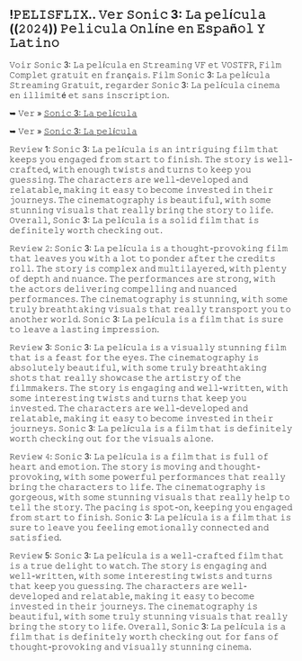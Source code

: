 ## !𝙿𝙴𝙻𝙸𝚂𝙵𝙻𝙸𝚇.. 𝚅𝚎𝚛 𝚂𝚘𝚗𝚒𝚌 3: 𝙻𝚊 𝚙𝚎𝚕í𝚌𝚞𝚕𝚊 ((𝟸𝟶𝟸𝟺)) 𝙿𝚎𝚕𝚒𝚌𝚞𝚕𝚊 𝙾𝚗𝚕í𝚗𝚎 𝚎𝚗 𝙴𝚜𝚙𝚊ñ𝚘𝚕 𝚈 𝙻𝚊𝚝𝚒𝚗𝚘 

𝚅𝚘𝚒𝚛 𝚂𝚘𝚗𝚒𝚌 3: 𝙻𝚊 𝚙𝚎𝚕í𝚌𝚞𝚕𝚊 𝚎𝚗 𝚂𝚝𝚛𝚎𝚊𝚖𝚒𝚗𝚐 𝚅𝙵 𝚎𝚝 𝚅𝙾𝚂𝚃𝙵𝚁, 𝙵𝚒𝚕𝚖 𝙲𝚘𝚖𝚙𝚕𝚎𝚝 𝚐𝚛𝚊𝚝𝚞𝚒𝚝 𝚎𝚗 𝚏𝚛𝚊𝚗ç𝚊𝚒𝚜. 𝙵𝚒𝚕𝚖 𝚂𝚘𝚗𝚒𝚌 3: 𝙻𝚊 𝚙𝚎𝚕í𝚌𝚞𝚕𝚊 𝚂𝚝𝚛𝚎𝚊𝚖𝚒𝚗𝚐 𝙶𝚛𝚊𝚝𝚞𝚒𝚝, 𝚛𝚎𝚐𝚊𝚛𝚍𝚎𝚛 𝚂𝚘𝚗𝚒𝚌 3: 𝙻𝚊 𝚙𝚎𝚕í𝚌𝚞𝚕𝚊 𝚌𝚒𝚗𝚎𝚖𝚊 𝚎𝚗 𝚒𝚕𝚕𝚒𝚖𝚒𝚝é 𝚎𝚝 𝚜𝚊𝚗𝚜 𝚒𝚗𝚜𝚌𝚛𝚒𝚙𝚝𝚒𝚘𝚗. 

➥ 𝚅𝚎𝚛 » [𝚂𝚘𝚗𝚒𝚌 3: 𝙻𝚊 𝚙𝚎𝚕í𝚌𝚞𝚕𝚊](https://tinyurl.com/wsna83eb?2tst)

➥ 𝚅𝚎𝚛 » [𝚂𝚘𝚗𝚒𝚌 3: 𝙻𝚊 𝚙𝚎𝚕í𝚌𝚞𝚕𝚊](https://tinyurl.com/wsna83eb?2tst)

𝚁𝚎𝚟𝚒𝚎𝚠 1: 𝚂𝚘𝚗𝚒𝚌 3: 𝙻𝚊 𝚙𝚎𝚕í𝚌𝚞𝚕𝚊 𝚒𝚜 𝚊𝚗 𝚒𝚗𝚝𝚛𝚒𝚐𝚞𝚒𝚗𝚐 𝚏𝚒𝚕𝚖 𝚝𝚑𝚊𝚝 𝚔𝚎𝚎𝚙𝚜 𝚢𝚘𝚞 𝚎𝚗𝚐𝚊𝚐𝚎𝚍 𝚏𝚛𝚘𝚖 𝚜𝚝𝚊𝚛𝚝 𝚝𝚘 𝚏𝚒𝚗𝚒𝚜𝚑. 𝚃𝚑𝚎 𝚜𝚝𝚘𝚛𝚢 𝚒𝚜 𝚠𝚎𝚕𝚕-𝚌𝚛𝚊𝚏𝚝𝚎𝚍, 𝚠𝚒𝚝𝚑 𝚎𝚗𝚘𝚞𝚐𝚑 𝚝𝚠𝚒𝚜𝚝𝚜 𝚊𝚗𝚍 𝚝𝚞𝚛𝚗𝚜 𝚝𝚘 𝚔𝚎𝚎𝚙 𝚢𝚘𝚞 𝚐𝚞𝚎𝚜𝚜𝚒𝚗𝚐. 𝚃𝚑𝚎 𝚌𝚑𝚊𝚛𝚊𝚌𝚝𝚎𝚛𝚜 𝚊𝚛𝚎 𝚠𝚎𝚕𝚕-𝚍𝚎𝚟𝚎𝚕𝚘𝚙𝚎𝚍 𝚊𝚗𝚍 𝚛𝚎𝚕𝚊𝚝𝚊𝚋𝚕𝚎, 𝚖𝚊𝚔𝚒𝚗𝚐 𝚒𝚝 𝚎𝚊𝚜𝚢 𝚝𝚘 𝚋𝚎𝚌𝚘𝚖𝚎 𝚒𝚗𝚟𝚎𝚜𝚝𝚎𝚍 𝚒𝚗 𝚝𝚑𝚎𝚒𝚛 𝚓𝚘𝚞𝚛𝚗𝚎𝚢𝚜. 𝚃𝚑𝚎 𝚌𝚒𝚗𝚎𝚖𝚊𝚝𝚘𝚐𝚛𝚊𝚙𝚑𝚢 𝚒𝚜 𝚋𝚎𝚊𝚞𝚝𝚒𝚏𝚞𝚕, 𝚠𝚒𝚝𝚑 𝚜𝚘𝚖𝚎 𝚜𝚝𝚞𝚗𝚗𝚒𝚗𝚐 𝚟𝚒𝚜𝚞𝚊𝚕𝚜 𝚝𝚑𝚊𝚝 𝚛𝚎𝚊𝚕𝚕𝚢 𝚋𝚛𝚒𝚗𝚐 𝚝𝚑𝚎 𝚜𝚝𝚘𝚛𝚢 𝚝𝚘 𝚕𝚒𝚏𝚎. 𝙾𝚟𝚎𝚛𝚊𝚕𝚕, 𝚂𝚘𝚗𝚒𝚌 3: 𝙻𝚊 𝚙𝚎𝚕í𝚌𝚞𝚕𝚊 𝚒𝚜 𝚊 𝚜𝚘𝚕𝚒𝚍 𝚏𝚒𝚕𝚖 𝚝𝚑𝚊𝚝 𝚒𝚜 𝚍𝚎𝚏𝚒𝚗𝚒𝚝𝚎𝚕𝚢 𝚠𝚘𝚛𝚝𝚑 𝚌𝚑𝚎𝚌𝚔𝚒𝚗𝚐 𝚘𝚞𝚝.

𝚁𝚎𝚟𝚒𝚎𝚠 𝟸: 𝚂𝚘𝚗𝚒𝚌 3: 𝙻𝚊 𝚙𝚎𝚕í𝚌𝚞𝚕𝚊 𝚒𝚜 𝚊 𝚝𝚑𝚘𝚞𝚐𝚑𝚝-𝚙𝚛𝚘𝚟𝚘𝚔𝚒𝚗𝚐 𝚏𝚒𝚕𝚖 𝚝𝚑𝚊𝚝 𝚕𝚎𝚊𝚟𝚎𝚜 𝚢𝚘𝚞 𝚠𝚒𝚝𝚑 𝚊 𝚕𝚘𝚝 𝚝𝚘 𝚙𝚘𝚗𝚍𝚎𝚛 𝚊𝚏𝚝𝚎𝚛 𝚝𝚑𝚎 𝚌𝚛𝚎𝚍𝚒𝚝𝚜 𝚛𝚘𝚕𝚕. 𝚃𝚑𝚎 𝚜𝚝𝚘𝚛𝚢 𝚒𝚜 𝚌𝚘𝚖𝚙𝚕𝚎𝚡 𝚊𝚗𝚍 𝚖𝚞𝚕𝚝𝚒𝚕𝚊𝚢𝚎𝚛𝚎𝚍, 𝚠𝚒𝚝𝚑 𝚙𝚕𝚎𝚗𝚝𝚢 𝚘𝚏 𝚍𝚎𝚙𝚝𝚑 𝚊𝚗𝚍 𝚗𝚞𝚊𝚗𝚌𝚎. 𝚃𝚑𝚎 𝚙𝚎𝚛𝚏𝚘𝚛𝚖𝚊𝚗𝚌𝚎𝚜 𝚊𝚛𝚎 𝚜𝚝𝚛𝚘𝚗𝚐, 𝚠𝚒𝚝𝚑 𝚝𝚑𝚎 𝚊𝚌𝚝𝚘𝚛𝚜 𝚍𝚎𝚕𝚒𝚟𝚎𝚛𝚒𝚗𝚐 𝚌𝚘𝚖𝚙𝚎𝚕𝚕𝚒𝚗𝚐 𝚊𝚗𝚍 𝚗𝚞𝚊𝚗𝚌𝚎𝚍 𝚙𝚎𝚛𝚏𝚘𝚛𝚖𝚊𝚗𝚌𝚎𝚜. 𝚃𝚑𝚎 𝚌𝚒𝚗𝚎𝚖𝚊𝚝𝚘𝚐𝚛𝚊𝚙𝚑𝚢 𝚒𝚜 𝚜𝚝𝚞𝚗𝚗𝚒𝚗𝚐, 𝚠𝚒𝚝𝚑 𝚜𝚘𝚖𝚎 𝚝𝚛𝚞𝚕𝚢 𝚋𝚛𝚎𝚊𝚝𝚑𝚝𝚊𝚔𝚒𝚗𝚐 𝚟𝚒𝚜𝚞𝚊𝚕𝚜 𝚝𝚑𝚊𝚝 𝚛𝚎𝚊𝚕𝚕𝚢 𝚝𝚛𝚊𝚗𝚜𝚙𝚘𝚛𝚝 𝚢𝚘𝚞 𝚝𝚘 𝚊𝚗𝚘𝚝𝚑𝚎𝚛 𝚠𝚘𝚛𝚕𝚍. 𝚂𝚘𝚗𝚒𝚌 3: 𝙻𝚊 𝚙𝚎𝚕í𝚌𝚞𝚕𝚊 𝚒𝚜 𝚊 𝚏𝚒𝚕𝚖 𝚝𝚑𝚊𝚝 𝚒𝚜 𝚜𝚞𝚛𝚎 𝚝𝚘 𝚕𝚎𝚊𝚟𝚎 𝚊 𝚕𝚊𝚜𝚝𝚒𝚗𝚐 𝚒𝚖𝚙𝚛𝚎𝚜𝚜𝚒𝚘𝚗.

𝚁𝚎𝚟𝚒𝚎𝚠 3: 𝚂𝚘𝚗𝚒𝚌 3: 𝙻𝚊 𝚙𝚎𝚕í𝚌𝚞𝚕𝚊 𝚒𝚜 𝚊 𝚟𝚒𝚜𝚞𝚊𝚕𝚕𝚢 𝚜𝚝𝚞𝚗𝚗𝚒𝚗𝚐 𝚏𝚒𝚕𝚖 𝚝𝚑𝚊𝚝 𝚒𝚜 𝚊 𝚏𝚎𝚊𝚜𝚝 𝚏𝚘𝚛 𝚝𝚑𝚎 𝚎𝚢𝚎𝚜. 𝚃𝚑𝚎 𝚌𝚒𝚗𝚎𝚖𝚊𝚝𝚘𝚐𝚛𝚊𝚙𝚑𝚢 𝚒𝚜 𝚊𝚋𝚜𝚘𝚕𝚞𝚝𝚎𝚕𝚢 𝚋𝚎𝚊𝚞𝚝𝚒𝚏𝚞𝚕, 𝚠𝚒𝚝𝚑 𝚜𝚘𝚖𝚎 𝚝𝚛𝚞𝚕𝚢 𝚋𝚛𝚎𝚊𝚝𝚑𝚝𝚊𝚔𝚒𝚗𝚐 𝚜𝚑𝚘𝚝𝚜 𝚝𝚑𝚊𝚝 𝚛𝚎𝚊𝚕𝚕𝚢 𝚜𝚑𝚘𝚠𝚌𝚊𝚜𝚎 𝚝𝚑𝚎 𝚊𝚛𝚝𝚒𝚜𝚝𝚛𝚢 𝚘𝚏 𝚝𝚑𝚎 𝚏𝚒𝚕𝚖𝚖𝚊𝚔𝚎𝚛𝚜. 𝚃𝚑𝚎 𝚜𝚝𝚘𝚛𝚢 𝚒𝚜 𝚎𝚗𝚐𝚊𝚐𝚒𝚗𝚐 𝚊𝚗𝚍 𝚠𝚎𝚕𝚕-𝚠𝚛𝚒𝚝𝚝𝚎𝚗, 𝚠𝚒𝚝𝚑 𝚜𝚘𝚖𝚎 𝚒𝚗𝚝𝚎𝚛𝚎𝚜𝚝𝚒𝚗𝚐 𝚝𝚠𝚒𝚜𝚝𝚜 𝚊𝚗𝚍 𝚝𝚞𝚛𝚗𝚜 𝚝𝚑𝚊𝚝 𝚔𝚎𝚎𝚙 𝚢𝚘𝚞 𝚒𝚗𝚟𝚎𝚜𝚝𝚎𝚍. 𝚃𝚑𝚎 𝚌𝚑𝚊𝚛𝚊𝚌𝚝𝚎𝚛𝚜 𝚊𝚛𝚎 𝚠𝚎𝚕𝚕-𝚍𝚎𝚟𝚎𝚕𝚘𝚙𝚎𝚍 𝚊𝚗𝚍 𝚛𝚎𝚕𝚊𝚝𝚊𝚋𝚕𝚎, 𝚖𝚊𝚔𝚒𝚗𝚐 𝚒𝚝 𝚎𝚊𝚜𝚢 𝚝𝚘 𝚋𝚎𝚌𝚘𝚖𝚎 𝚒𝚗𝚟𝚎𝚜𝚝𝚎𝚍 𝚒𝚗 𝚝𝚑𝚎𝚒𝚛 𝚓𝚘𝚞𝚛𝚗𝚎𝚢𝚜. 𝚂𝚘𝚗𝚒𝚌 3: 𝙻𝚊 𝚙𝚎𝚕í𝚌𝚞𝚕𝚊 𝚒𝚜 𝚊 𝚏𝚒𝚕𝚖 𝚝𝚑𝚊𝚝 𝚒𝚜 𝚍𝚎𝚏𝚒𝚗𝚒𝚝𝚎𝚕𝚢 𝚠𝚘𝚛𝚝𝚑 𝚌𝚑𝚎𝚌𝚔𝚒𝚗𝚐 𝚘𝚞𝚝 𝚏𝚘𝚛 𝚝𝚑𝚎 𝚟𝚒𝚜𝚞𝚊𝚕𝚜 𝚊𝚕𝚘𝚗𝚎.

𝚁𝚎𝚟𝚒𝚎𝚠 𝟺: 𝚂𝚘𝚗𝚒𝚌 3: 𝙻𝚊 𝚙𝚎𝚕í𝚌𝚞𝚕𝚊 𝚒𝚜 𝚊 𝚏𝚒𝚕𝚖 𝚝𝚑𝚊𝚝 𝚒𝚜 𝚏𝚞𝚕𝚕 𝚘𝚏 𝚑𝚎𝚊𝚛𝚝 𝚊𝚗𝚍 𝚎𝚖𝚘𝚝𝚒𝚘𝚗. 𝚃𝚑𝚎 𝚜𝚝𝚘𝚛𝚢 𝚒𝚜 𝚖𝚘𝚟𝚒𝚗𝚐 𝚊𝚗𝚍 𝚝𝚑𝚘𝚞𝚐𝚑𝚝-𝚙𝚛𝚘𝚟𝚘𝚔𝚒𝚗𝚐, 𝚠𝚒𝚝𝚑 𝚜𝚘𝚖𝚎 𝚙𝚘𝚠𝚎𝚛𝚏𝚞𝚕 𝚙𝚎𝚛𝚏𝚘𝚛𝚖𝚊𝚗𝚌𝚎𝚜 𝚝𝚑𝚊𝚝 𝚛𝚎𝚊𝚕𝚕𝚢 𝚋𝚛𝚒𝚗𝚐 𝚝𝚑𝚎 𝚌𝚑𝚊𝚛𝚊𝚌𝚝𝚎𝚛𝚜 𝚝𝚘 𝚕𝚒𝚏𝚎. 𝚃𝚑𝚎 𝚌𝚒𝚗𝚎𝚖𝚊𝚝𝚘𝚐𝚛𝚊𝚙𝚑𝚢 𝚒𝚜 𝚐𝚘𝚛𝚐𝚎𝚘𝚞𝚜, 𝚠𝚒𝚝𝚑 𝚜𝚘𝚖𝚎 𝚜𝚝𝚞𝚗𝚗𝚒𝚗𝚐 𝚟𝚒𝚜𝚞𝚊𝚕𝚜 𝚝𝚑𝚊𝚝 𝚛𝚎𝚊𝚕𝚕𝚢 𝚑𝚎𝚕𝚙 𝚝𝚘 𝚝𝚎𝚕𝚕 𝚝𝚑𝚎 𝚜𝚝𝚘𝚛𝚢. 𝚃𝚑𝚎 𝚙𝚊𝚌𝚒𝚗𝚐 𝚒𝚜 𝚜𝚙𝚘𝚝-𝚘𝚗, 𝚔𝚎𝚎𝚙𝚒𝚗𝚐 𝚢𝚘𝚞 𝚎𝚗𝚐𝚊𝚐𝚎𝚍 𝚏𝚛𝚘𝚖 𝚜𝚝𝚊𝚛𝚝 𝚝𝚘 𝚏𝚒𝚗𝚒𝚜𝚑. 𝚂𝚘𝚗𝚒𝚌 3: 𝙻𝚊 𝚙𝚎𝚕í𝚌𝚞𝚕𝚊 𝚒𝚜 𝚊 𝚏𝚒𝚕𝚖 𝚝𝚑𝚊𝚝 𝚒𝚜 𝚜𝚞𝚛𝚎 𝚝𝚘 𝚕𝚎𝚊𝚟𝚎 𝚢𝚘𝚞 𝚏𝚎𝚎𝚕𝚒𝚗𝚐 𝚎𝚖𝚘𝚝𝚒𝚘𝚗𝚊𝚕𝚕𝚢 𝚌𝚘𝚗𝚗𝚎𝚌𝚝𝚎𝚍 𝚊𝚗𝚍 𝚜𝚊𝚝𝚒𝚜𝚏𝚒𝚎𝚍.

𝚁𝚎𝚟𝚒𝚎𝚠 5: 𝚂𝚘𝚗𝚒𝚌 3: 𝙻𝚊 𝚙𝚎𝚕í𝚌𝚞𝚕𝚊 𝚒𝚜 𝚊 𝚠𝚎𝚕𝚕-𝚌𝚛𝚊𝚏𝚝𝚎𝚍 𝚏𝚒𝚕𝚖 𝚝𝚑𝚊𝚝 𝚒𝚜 𝚊 𝚝𝚛𝚞𝚎 𝚍𝚎𝚕𝚒𝚐𝚑𝚝 𝚝𝚘 𝚠𝚊𝚝𝚌𝚑. 𝚃𝚑𝚎 𝚜𝚝𝚘𝚛𝚢 𝚒𝚜 𝚎𝚗𝚐𝚊𝚐𝚒𝚗𝚐 𝚊𝚗𝚍 𝚠𝚎𝚕𝚕-𝚠𝚛𝚒𝚝𝚝𝚎𝚗, 𝚠𝚒𝚝𝚑 𝚜𝚘𝚖𝚎 𝚒𝚗𝚝𝚎𝚛𝚎𝚜𝚝𝚒𝚗𝚐 𝚝𝚠𝚒𝚜𝚝𝚜 𝚊𝚗𝚍 𝚝𝚞𝚛𝚗𝚜 𝚝𝚑𝚊𝚝 𝚔𝚎𝚎𝚙 𝚢𝚘𝚞 𝚐𝚞𝚎𝚜𝚜𝚒𝚗𝚐. 𝚃𝚑𝚎 𝚌𝚑𝚊𝚛𝚊𝚌𝚝𝚎𝚛𝚜 𝚊𝚛𝚎 𝚠𝚎𝚕𝚕-𝚍𝚎𝚟𝚎𝚕𝚘𝚙𝚎𝚍 𝚊𝚗𝚍 𝚛𝚎𝚕𝚊𝚝𝚊𝚋𝚕𝚎, 𝚖𝚊𝚔𝚒𝚗𝚐 𝚒𝚝 𝚎𝚊𝚜𝚢 𝚝𝚘 𝚋𝚎𝚌𝚘𝚖𝚎 𝚒𝚗𝚟𝚎𝚜𝚝𝚎𝚍 𝚒𝚗 𝚝𝚑𝚎𝚒𝚛 𝚓𝚘𝚞𝚛𝚗𝚎𝚢𝚜. 𝚃𝚑𝚎 𝚌𝚒𝚗𝚎𝚖𝚊𝚝𝚘𝚐𝚛𝚊𝚙𝚑𝚢 𝚒𝚜 𝚋𝚎𝚊𝚞𝚝𝚒𝚏𝚞𝚕, 𝚠𝚒𝚝𝚑 𝚜𝚘𝚖𝚎 𝚝𝚛𝚞𝚕𝚢 𝚜𝚝𝚞𝚗𝚗𝚒𝚗𝚐 𝚟𝚒𝚜𝚞𝚊𝚕𝚜 𝚝𝚑𝚊𝚝 𝚛𝚎𝚊𝚕𝚕𝚢 𝚋𝚛𝚒𝚗𝚐 𝚝𝚑𝚎 𝚜𝚝𝚘𝚛𝚢 𝚝𝚘 𝚕𝚒𝚏𝚎. 𝙾𝚟𝚎𝚛𝚊𝚕𝚕, 𝚂𝚘𝚗𝚒𝚌 3: 𝙻𝚊 𝚙𝚎𝚕í𝚌𝚞𝚕𝚊 𝚒𝚜 𝚊 𝚏𝚒𝚕𝚖 𝚝𝚑𝚊𝚝 𝚒𝚜 𝚍𝚎𝚏𝚒𝚗𝚒𝚝𝚎𝚕𝚢 𝚠𝚘𝚛𝚝𝚑 𝚌𝚑𝚎𝚌𝚔𝚒𝚗𝚐 𝚘𝚞𝚝 𝚏𝚘𝚛 𝚏𝚊𝚗𝚜 𝚘𝚏 𝚝𝚑𝚘𝚞𝚐𝚑𝚝-𝚙𝚛𝚘𝚟𝚘𝚔𝚒𝚗𝚐 𝚊𝚗𝚍 𝚟𝚒𝚜𝚞𝚊𝚕𝚕𝚢 𝚜𝚝𝚞𝚗𝚗𝚒𝚗𝚐 𝚌𝚒𝚗𝚎𝚖𝚊.
